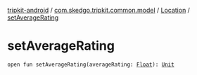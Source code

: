 [tripkit-android](../../index.md) / [com.skedgo.tripkit.common.model](../index.md) / [Location](index.md) / [setAverageRating](./set-average-rating.md)

# setAverageRating

`open fun setAverageRating(averageRating: `[`Float`](https://kotlinlang.org/api/latest/jvm/stdlib/kotlin/-float/index.html)`): `[`Unit`](https://kotlinlang.org/api/latest/jvm/stdlib/kotlin/-unit/index.html)